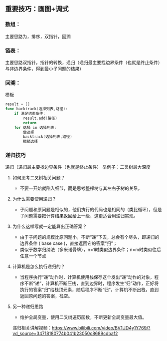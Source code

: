## 重要技巧：画图+调式

### 数组：
主要思路为，排序，双指针，回溯

### 链表：
主要思路双指针，指针的转换，递归（递归最主要找边界条件（也就是终止条件）与非边界条件，得到最小子问题的结果）



### 回溯：
模板
```go
result = []
func backtrack(选择列表,路径):
    if 满足结束条件:
        result.add(路径)
        return
    for 选择 in 选择列表:
        做选择
        backtrack(选择列表,路径)
        撤销选择
```

### 递归技巧
递归（递归最主要找边界条件（也就是终止条件）
举例子：二叉树最大深度
1. 如何思考二叉树相关问题？
    - 不要一开始就陷入细节，而是思考整棵树与其左右子树的关系。
2. 为什么需要使用递归？
    - 子问题和原问题是相似的，他们执行的代码也是相同的（类比循环），但是子问题需要把计算结果返回给上一级，这更适合用递归实现。
3. 为什么这样写就一定能算出正确答案？
    - 由于子问题的规模比原问题小，不断“递”下去，总会有个尽头，即递归的边界条件 ( base case )，直接返回它的答案“归”；
    - 类似于数学归纳法（多米诺骨牌），n=1时类似边界条件；n=m时类似往后任意一个节点
4. 计算机是怎么执行递归的？
    - 当程序执行“递”动作时，计算机使用栈保存这个发出“递”动作的对象，程序不断“递”，计算机不断压栈，直到边界时，程序发生“归”动作，正好将执行的答案“归”给栈顶元素，随后程序不断“归”，计算机不断出栈，直到返回原问题的答案，栈空。
5. 另一种递归思路
    - 维护全局变量，使用二叉树遍历函数，不断更新全局变量最大值。
    
    递归相关讲解视频：https://www.bilibili.com/video/BV1UD4y1Y769/?vd_source=34718180774b041b23050c8689cdbaf2

